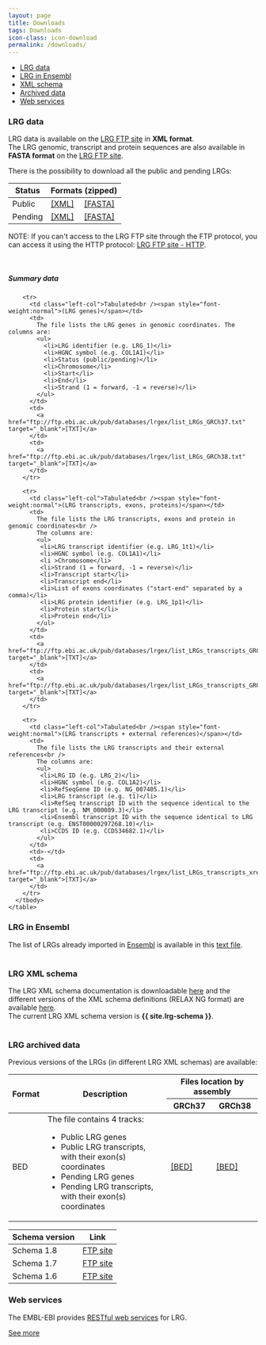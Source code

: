 ```yaml
---
layout: page
title: Downloads
tags: Downloads
icon-class: icon-download
permalink: /downloads/
---
```


<!-- Table of content -->
<div class="clearfix">
  <ul class="sections_list">
    <li><a href="#lrg-data">LRG data</a></li>
    <li><a href="#lrg-in-ensembl">LRG in Ensembl</a></li>
    <li><a href="#lrg-xml-schema">XML schema</a></li>
    <li><a href="#lrg-archived-data">Archived data</a></li>
    <li><a href="#web-services">Web services</a></li>
  </ul>  
</div>


### LRG data

LRG data is available on the [LRG FTP site](ftp://ftp.ebi.ac.uk/pub/databases/lrgex/) in **XML format**.  
The LRG genomic, transcript and protein sequences are also available in **FASTA format** on the [LRG FTP site](ftp://ftp.ebi.ac.uk/pub/databases/lrgex/fasta).

There is the possibility to download all the public and pending LRGs:

<div class="row">
  <div class="col-lg-4 col-lg-offset-4 col-md-4 col-md-offset-4 col-sm-4 col-sm-offset-4 col-xs-4 col-xs-offset-4">
    <table class="table table-hover table-lrg">
      <thead>
        <tr class="sorttable_header">
          <th class="first-col">Status</th>
          <th colspan="2">Formats (zipped)</th>
        </tr>
      </thead>
      <tbody>
        <tr>
          <td class="left-col">Public</td>
          <td>
            <a href="ftp://ftp.ebi.ac.uk/pub/databases/lrgex/LRG_public_xml_files.zip">[XML]</a>
          </td>
          <td>
            <a href="ftp://ftp.ebi.ac.uk/pub/databases/lrgex/fasta/LRG_public_fasta_files.zip">[FASTA]</a>
          </td>  
        </tr>
        <tr>
          <td class="left-col">Pending</td>
          <td>
            <a href="ftp://ftp.ebi.ac.uk/pub/databases/lrgex/LRG_pending_xml_files.zip">[XML]</a>
          </td>
          <td>
            <a href="ftp://ftp.ebi.ac.uk/pub/databases/lrgex/fasta/LRG_pending_fasta_files.zip">[FASTA]</a>
          </td>  
        </tr>
      </tbody>
    </table>
  </div>
</div>

<span class="warning">NOTE:</span> If you can't access to the LRG FTP site through the FTP protocol, you can access it using the HTTP protocol: [LRG FTP site - HTTP](http://ftp.ebi.ac.uk/pub/databases/lrgex/).

<br />  

##### Summary data

<div class="row">
  <div class="col-lg-12 col-md-12 col-sm-12 col-xs-12">
    <table class="table table-hover table-lrg">
      <thead>
        <tr class="sorttable_header">
          <th rowspan="2" class="first-col">Format</th>
          <th rowspan="2">Description</th>
          <th colspan="2" class="split-header">Files location by assembly</th>
        </tr>
        <tr class="sorttable_header">
          <th>GRCh37</th>
          <th>GRCh38</th>
        </tr>
      </thead>
      <tbody>
        <tr>
          <td class="left-col">BED</td>
          <td>
            The file contains 4 tracks:
            <ul>
              <li>Public LRG genes</li>
              <li>Public LRG transcripts, with their exon(s) coordinates</li>
              <li>Pending LRG genes</li>
              <li>Pending LRG transcripts, with their exon(s) coordinates</li>
            </ul>
          </td>
          <td>
            <a href="ftp://ftp.ebi.ac.uk/pub/databases/lrgex/LRG_GRCh37.bed" target="_blank">[BED]</a>
          </td>
          <td>
            <a href="ftp://ftp.ebi.ac.uk/pub/databases/lrgex/LRG_GRCh38.bed" target="_blank">[BED]</a>
          </td>
        </tr>

        <tr>
          <td class="left-col">Tabulated<br /><span style="font-weight:normal">(LRG genes)</span></td>
          <td>
            The file lists the LRG genes in genomic coordinates. The columns are:
            <ul>
              <li>LRG identifier (e.g. LRG_1)</li>
              <li>HGNC symbol (e.g. COL1A1)</li>
              <li>Status (public/pending)</li>
              <li>Chromosome</li>
              <li>Start</li>
              <li>End</li>
              <li>Strand (1 = forward, -1 = reverse)</li>
            </ul>
          </td>
          <td>
            <a href="ftp://ftp.ebi.ac.uk/pub/databases/lrgex/list_LRGs_GRCh37.txt" target="_blank">[TXT]</a>
          </td>
          <td>
            <a href="ftp://ftp.ebi.ac.uk/pub/databases/lrgex/list_LRGs_GRCh38.txt" target="_blank">[TXT]</a>
          </td>
        </tr>

        <tr>
          <td class="left-col">Tabulated<br /><span style="font-weight:normal">(LRG transcripts, exons, proteins)</span></td>
          <td>
            The file lists the LRG transcripts, exons and protein in genomic coordinates<br />
            The columns are:
            <ul>
             <li>LRG transcript identifier (e.g. LRG_1t1)</li>
             <li>HGNC symbol (e.g. COL1A1)</li>
             <li >Chromosome</li>
             <li>Strand (1 = forward, -1 = reverse)</li>
             <li>Transcript start</li>
             <li>Transcript end</li>
             <li>List of exons coordinates ("start-end" separated by a comma)</li>
             <li>LRG protein identifier (e.g. LRG_1p1)</li>
             <li>Protein start</li>
             <li>Protein end</li>
            </ul>
          </td>
          <td>
            <a href="ftp://ftp.ebi.ac.uk/pub/databases/lrgex/list_LRGs_transcripts_GRCh37.txt" target="_blank">[TXT]</a>
          </td>
          <td>
            <a href="ftp://ftp.ebi.ac.uk/pub/databases/lrgex/list_LRGs_transcripts_GRCh38.txt" target="_blank">[TXT]</a>
          </td>
        </tr>

        <tr>
          <td class="left-col">Tabulated<br /><span style="font-weight:normal">(LRG transcripts + external references)</span></td>
          <td>
            The file lists the LRG transcripts and their external references<br />
            The columns are:
            <ul>
             <li>LRG ID (e.g. LRG_2)</li>
             <li>HGNC symbol (e.g. COL1A2)</li>
             <li>RefSeqGene ID (e.g. NG_007405.1)</li>
             <li>LRG transcript (e.g. t1)</li>
             <li>RefSeq transcript ID with the sequence identical to the LRG transcript (e.g. NM_000089.3)</li>
             <li>Ensembl transcript ID with the sequence identical to LRG transcript (e.g. ENST00000297268.10)</li>
             <li>CCDS ID (e.g. CCDS34682.1)</li>
            </ul>
          </td>
          <td>-</td>
          <td>
            <a href="ftp://ftp.ebi.ac.uk/pub/databases/lrgex/list_LRGs_transcripts_xrefs.txt" target="_blank">[TXT]</a>
          </td>
        </tr>
      </tbody>
    </table>
  </div>
</div>  


### LRG in Ensembl
  
The list of LRGs already imported in [Ensembl](http://www.ensembl.org) is available in this [text file](ftp://ftp.ebi.ac.uk/pub/databases/lrgex/lrgs_in_ensembl.txt).  
<br />
  
  
### LRG XML schema

The LRG XML schema documentation is downloadable [here](ftp://ftp.ebi.ac.uk/pub/databases/lrgex/docs) and the different versions of the XML schema definitions (RELAX NG format) are available [here](ftp://ftp.ebi.ac.uk/pub/databases/lrgex/docs/schemas).  
The current LRG XML schema version is **{{ site.lrg-schema }}**.  
<br />
  
  
### LRG archived data

Previous versions of the LRGs (in different LRG XML schemas) are available:

<div class="row">
  <div class="col-lg-4 col-lg-offset-4 col-md-4 col-md-offset-4 col-sm-4 col-sm-offset-4 col-xs-4 col-xs-offset-4">
    <table class="table table-hover table-lrg">
      <thead>
        <tr class="sorttable_header">
          <th class="first-col">Schema version</th>
          <th>Link</th>
        </tr>
      </thead>
      <tbody>
        <tr>
          <td class="left-col">Schema 1.8</td>
          <td>
            <a href="ftp://ftp.ebi.ac.uk/pub/databases/lrgex/SCHEMA_1_8_ARCHIVE/" target="_blank">FTP site</a>
          </td>  
        </tr>
        <tr>
          <td class="left-col">Schema 1.7</td>
          <td>
            <a href="ftp://ftp.ebi.ac.uk/pub/databases/lrgex/SCHEMA_1_7_ARCHIVE/" target="_blank">FTP site</a>
          </td>  
        </tr>
        <tr>
          <td class="left-col">Schema 1.6</td>
          <td>
            <a href="ftp://ftp.ebi.ac.uk/pub/databases/lrgex/SCHEMA_1_6_ARCHIVE/" target="_blank">FTP site</a>
          </td>  
        </tr>
      </tbody>
    </table>
  </div>
</div>

### Web services

The EMBL-EBI provides [RESTful web services](http://www.ebi.ac.uk/Tools/webservices/services/eb-eye_rest) for LRG.
<div><a class="icon-next-page smaller-icon close-icon-2" href="/web-service">See more</a></div>